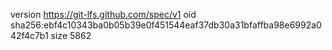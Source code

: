version https://git-lfs.github.com/spec/v1
oid sha256:ebf4c10343ba0b05b39e0f451544eaf37db30a31bfaffba98e6992a042f4c7b1
size 5862
